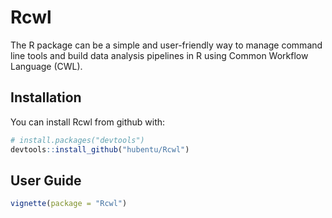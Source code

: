 # Rcwl

The R package can be a simple and user-friendly way to manage command line tools and build data analysis pipelines in R using Common Workflow Language (CWL).

## Installation

You can install Rcwl from github with:

``` r
# install.packages("devtools")
devtools::install_github("hubentu/Rcwl")
```

## User Guide

``` r
vignette(package = "Rcwl")
```
